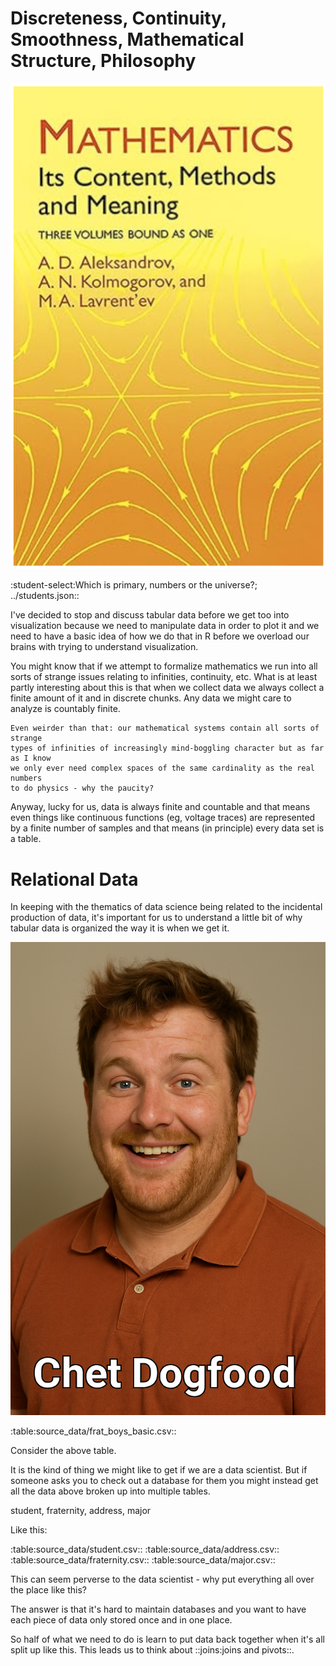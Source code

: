 
Discreteness, Continuity, Smoothness, Mathematical Structure, Philosophy
========================================================================

![](./mathematics.png)

:student-select:Which is primary, numbers or the universe?; ../students.json::

I've decided to stop and discuss tabular data before we get too into visualization
because we need to manipulate data in order to plot it and we need to have a basic
idea of how we do that in R before we overload our brains with trying to understand
visualization.

You might know that if we attempt to formalize mathematics we run into all sorts
of strange issues relating to infinities, continuity, etc. What is at least
partly interesting about this is that when we collect data we always collect
a finite amount of it and in discrete chunks. Any data we might care to analyze
is countably finite. 

```sidebar 
Even weirder than that: our mathematical systems contain all sorts of strange
types of infinities of increasingly mind-boggling character but as far as I know
we only ever need complex spaces of the same cardinality as the real numbers
to do physics - why the paucity?
```

Anyway, lucky for us, data is always finite and countable and that means even
things like continuous functions (eg, voltage traces) are represented by a finite
number of samples and that means (in principle) every data set is a table.

Relational Data
===============

In keeping with the thematics of data science being related to the incidental
production of data, it's important for us to understand a little bit of why
tabular data is organized the way it is when we get it. 

![](./chet_dogfood.png)

:table:source_data/frat_boys_basic.csv::

Consider the above table. 

It is the kind of thing we might like to get if we are a data scientist. But 
if someone asks you to check out a database for them you might instead 
get all the data above broken up into multiple tables.

student, fraternity, address, major

Like this:

:table:source_data/student.csv::
:table:source_data/address.csv::
:table:source_data/fraternity.csv::
:table:source_data/major.csv::




This can seem perverse to the data scientist - why put everything all over the
place like this?

The answer is that it's hard to maintain databases and you want to have each
piece of data only stored once and in one place.

So half of what we need to do is learn to put data back together when it's all
split up like this. This leads us to think about ::joins:joins and pivots::.
